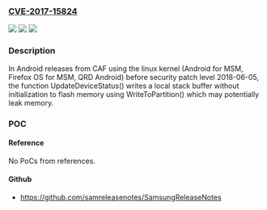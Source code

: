 ### [CVE-2017-15824](https://cve.mitre.org/cgi-bin/cvename.cgi?name=CVE-2017-15824)
![](https://img.shields.io/static/v1?label=Product&message=Android%20for%20MSM%2C%20Firefox%20OS%20for%20MSM%2C%20QRD%20Android&color=blue)
![](https://img.shields.io/static/v1?label=Version&message=n%2Fa&color=blue)
![](https://img.shields.io/static/v1?label=Vulnerability&message=Information%20Exposure%20Vulnerability%20in%20Boot&color=brighgreen)

### Description

In Android releases from CAF using the linux kernel (Android for MSM, Firefox OS for MSM, QRD Android) before security patch level 2018-06-05, the function UpdateDeviceStatus() writes a local stack buffer without initialization to flash memory using WriteToPartition() which may potentially leak memory.

### POC

#### Reference
No PoCs from references.

#### Github
- https://github.com/samreleasenotes/SamsungReleaseNotes

